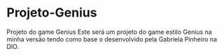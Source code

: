 # Projeto-Genius
Projeto do game Genius
Este será um projeto do game estilo Genius na minha versão tendo como base o desenvolvido pela Gabriela Pinheiro na DIO. 
